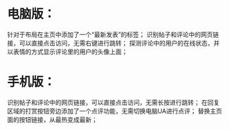# 电脑版：

针对于布局在主页中添加了一个“最新发表”的标签；
识别帖子和评论中的网页链接，可以直接点击访问，无需右键进行跳转；
探测评论中的用户的在线状态，并以表情的方式显示评论里的用户的头像上面；

# 手机版：

识别帖子和评论中的网页链接，可以直接点击访问，无需长按进行跳转；
在回复区域的打赏按钮旁边添加了一个点评功能，无需切换电脑UA进行点评；
替换主页面的按钮链接，从最热变成最新；
